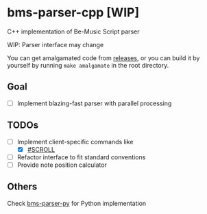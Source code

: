 # bms-parser-cpp [WIP]

C++ implementation of Be-Music Script parser 

WIP: Parser interface may change

You can get amalgamated code from [releases](https://github.com/SNURhythm/bms-parser-cpp/releases), or you can build it by yourself by running `make amalgamate` in the root directory.

## Goal
- [ ] Implement blazing-fast parser with parallel processing

## TODOs 
- [ ] Implement client-specific commands like 
  - [x] [#SCROLL](https://bemuse.ninja/project/docs/bms-extensions/#speed-and-scroll-segments)
- [ ] Refactor interface to fit standard conventions
- [ ] Provide note position calculator

## Others

Check [bms-parser-py](https://github.com/SNURhythm/bms-parser-py) for Python implementation

